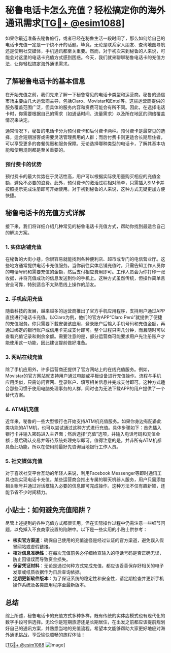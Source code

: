 # 秘鲁电话卡怎么充值？轻松搞定你的海外通讯需求[[TG💪+ @esim1088](https://t.me/s/esim1088)]

如果你最近准备去秘鲁旅行，或者已经在秘鲁生活一段时间了，那么如何给自己的电话卡充值一定是一个绕不开的话题。毕竟，无论是联系家人朋友、查询地图导航还是使用社交媒体，手机通讯都至关重要。然而，对于初次来到秘鲁的人来说，可能会对这里的电话卡充值方式感到困惑。今天，我们就来聊聊秘鲁电话卡的充值方法，让你轻松搞定海外通讯需求。

## 了解秘鲁电话卡的基本信息

在开始充值之前，我们先来了解一下秘鲁常见的电话卡类型和运营商。秘鲁的通信市场主要由几大运营商主导，包括Claro、Movistar和Entel等。这些运营商提供的服务覆盖范围广泛，但具体的服务内容和资费可能会有所不同。因此，在选择电话卡时，你需要根据自己的需求（如通话时间、流量需求）以及所在地区的网络覆盖情况来决定。

通常情况下，秘鲁的电话卡分为预付费卡和后付费卡两种。预付费卡是最常见的选择，适合短期游客或需要灵活管理费用的人群；而后付费卡则更适合长期居住者，可以享受更多的套餐优惠和服务保障。无论选择哪种类型的电话卡，了解其基本功能和使用规则都是至关重要的。

### 预付费卡的优势

预付费卡的最大优势在于灵活性高，用户可以根据实际使用量购买相应的充值金额，避免不必要的浪费。此外，预付费卡的激活过程相对简单，只需插入SIM卡并按照提示完成注册即可开始使用。对于初到秘鲁的人来说，这种方式无疑更加方便快捷。

## 秘鲁电话卡的充值方式详解

接下来，我们将详细介绍几种常见的秘鲁电话卡充值方式，帮助你找到最适合自己的解决方案。

### 1. 实体店铺充值

在秘鲁的大街小巷，你很容易就能找到各种便利店、超市或专门的电信营业厅。这些地方通常提供电话卡充值服务。当你前往实体店铺充值时，只需告知工作人员你的电话号码和需要充值的金额，然后支付相应费用即可。工作人员会为你打印一张收据，并将充值成功的信息发送到你的手机上。这种方式虽然传统，但操作简单且安全可靠，特别适合不太熟悉线上操作的朋友。

### 2. 手机应用充值

随着科技的发展，越来越多的运营商推出了官方手机应用程序，支持用户通过APP直接进行电话卡充值。以Claro为例，他们的官方APP“Claro Perú”就提供了便捷的充值服务。你只需要下载安装该应用，登录账户后输入手机号码和充值金额，再通过绑定的银行账户或信用卡完成支付即可。整个过程只需几分钟，而且随时可以查看充值记录和剩余余额。需要注意的是，部分运营商可能要求用户先注册账户才能使用这一功能，因此建议提前做好准备。

### 3. 网站在线充值

除了手机应用外，许多运营商还提供了官方网站上的在线充值服务。例如，Movistar的官方网站就支持用户通过电脑或平板设备进行充值操作。流程与手机应用类似，只需访问官网、登录账户、填写相关信息并完成支付即可。这种方式适合那些习惯于使用电脑处理事务的人群，同时也为无法下载APP的用户提供了一个替代方案。

### 4. ATM机充值

近年来，秘鲁的一些大型银行也开始支持ATM机充值服务。如果你身边有配备此类功能的ATM机，也可以尝试通过这种方式进行充值。具体步骤如下：首先插入银行卡并输入密码进入主界面；然后选择“充值”选项，并输入电话号码和充值金额；最后确认交易并等待系统处理完毕即可。值得注意的是，并非所有ATM机都具备此功能，所以在使用前最好先咨询当地银行工作人员。

### 5. 社交媒体充值

对于喜欢社交平台互动的年轻人来说，利用Facebook Messenger等即时通讯工具也能实现电话卡充值。某些运营商会推出专属的聊天机器人服务，用户只需添加相关账号并通过对话框输入必要的信息即可完成操作。这种方法不仅有趣新颖，还能节省不少时间精力。

## 小贴士：如何避免充值陷阱？

尽管上述提到的各种充值方式都很实用，但在实际操作过程中仍需注意一些细节问题，以免掉入不良商家设置的陷阱中。以下是一些实用的小贴士供参考：

- **核实官方渠道**：确保自己使用的充值途径是经过认证的官方渠道，避免误入假冒网站或虚假链接。
- **核对信息准确性**：在每次充值前务必仔细检查输入的电话号码是否正确无误，防止因错误而导致资金损失。
- **保留凭证材料**：无论是通过何种方式完成充值，都应该妥善保存好相关的电子发票或纸质收据作为日后查询依据。
- **定期更新软件版本**：为了保证系统的稳定性和安全性，请定期检查并更新手机操作系统及各类应用程序至最新版本。

## 总结

综上所述，秘鲁电话卡的充值方式多种多样，既有传统的实体店模式也有现代化的数字手段可供选择。无论你是短期旅游还是长期居住，在出发之前都应该提前规划好自己的通讯方案，并熟悉当地的充值流程。希望本文能够帮助大家更好地应对海外通讯挑战，享受愉快顺畅的旅程体验！

[[TG💪+ @esim1088](https://t.me/s/esim1088) ![Image](https://i.postimg.cc/4NQfJmqS/Snipaste-2025-05-13-00-14-12.png)]